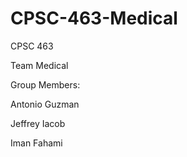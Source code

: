 # CPSC-463-Medical
CPSC 463

Team Medical

Group Members:

Antonio Guzman

Jeffrey Iacob

Iman Fahami

